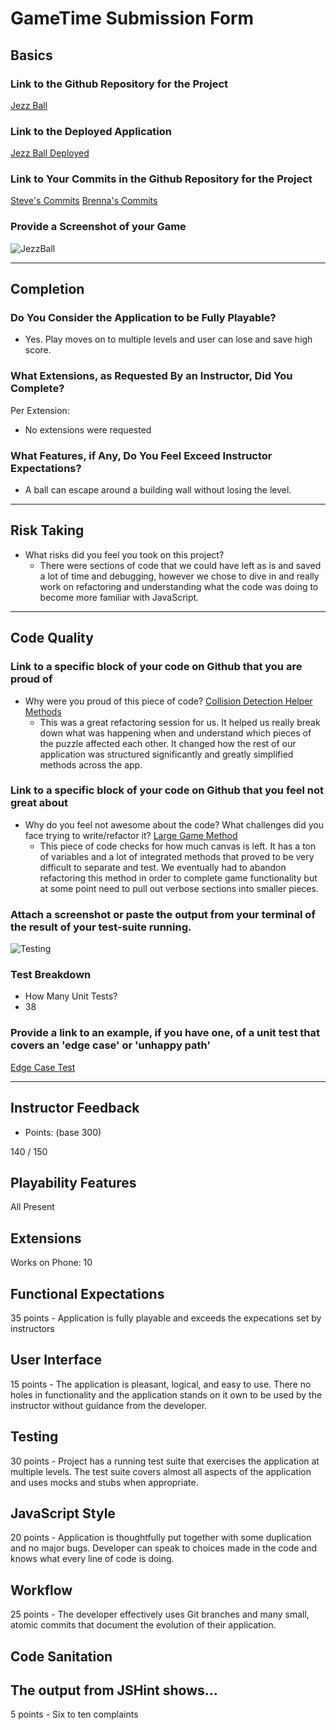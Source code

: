 # GameTime Submission Form

## Basics

### Link to the Github Repository for the Project
[Jezz Ball](https://github.com/StevOscar/game_time)

### Link to the Deployed Application
[Jezz Ball Deployed](steveoscar.github.io/game_time)

### Link to Your Commits in the Github Repository for the Project
[Steve's Commits](https://github.com/SteveOscar/game_time/commits?author=SteveOscar)
[Brenna's Commits](https://github.com/SteveOscar/game_time/commits?author=martensonbj)

### Provide a Screenshot of your Game
![JezzBall](http://g.recordit.co/gF4yV6qh4F.gif)

---

## Completion

### Do You Consider the Application to be Fully Playable?
 - Yes. Play moves on to multiple levels and user can lose and save high score.

### What Extensions, as Requested By an Instructor, Did You Complete?
Per Extension:
- No extensions were requested

### What Features, if Any, Do You Feel Exceed Instructor Expectations?
- A ball can escape around a building wall without losing the level.

----

## Risk Taking
- What risks did you feel you took on this project?
  - There were sections of code that we could have left as is and saved a lot of time and debugging, however we chose to dive in and really work on refactoring and understanding what the code was doing to become more familiar with JavaScript.

----

## Code Quality

### Link to a specific block of your code on Github that you are proud of
- Why were you proud of this piece of code?
  [Collision Detection Helper Methods](https://github.com/SteveOscar/game_time/blob/gh-pages/lib/collision-helper.js)
    - This was a great refactoring session for us. It helped us really break down what was happening when and understand which pieces of the puzzle affected each other. It changed how the rest of our application was structured significantly and greatly simplified methods across the app.

### Link to a specific block of your code on Github that you feel not great about
- Why do you feel not awesome about the code? What challenges did you face trying to write/refactor it?
  [Large Game Method](https://github.com/SteveOscar/game_time/blob/gh-pages/lib/zeus.js#L39-L67)
  - This piece of code checks for how much canvas is left. It has a ton of variables and a lot of integrated methods that proved to be very difficult to separate and test. We eventually had to abandon refactoring this method in order to complete game functionality but at some point need to pull out verbose sections into smaller pieces.

### Attach a screenshot or paste the output from your terminal of the result of your test-suite running.
![Testing](http://g.recordit.co/7mm0Es2wV7.gif)

### Test Breakdown
- How Many Unit Tests?
- 38

### Provide a link to an example, if you have one, of a unit test that covers an 'edge case' or 'unhappy path'
[Edge Case Test](https://github.com/SteveOscar/game_time/blob/gh-pages/test/wall-helper-test.js#L22-L31)

-----

## Instructor Feedback

- Points: (base 300)

140 / 150

## Playability Features

All Present


## Extensions

Works on Phone: 10

## Functional Expectations

35 points - Application is fully playable and exceeds the expecations set by instructors

## User Interface

15 points - The application is pleasant, logical, and easy to use. There no holes in functionality and the application stands on it own to be used by the instructor without guidance from the developer.

## Testing

30 points - Project has a running test suite that exercises the application at multiple levels. The test suite covers almost all aspects of the application and uses mocks and stubs when appropriate.

## JavaScript Style

20 points - Application is thoughtfully put together with some duplication and no major bugs. Developer can speak to choices made in the code and knows what every line of code is doing.

## Workflow

25 points - The developer effectively uses Git branches and many small, atomic commits that document the evolution of their application.

## Code Sanitation

## The output from JSHint shows…

5 points - Six to ten complaints
